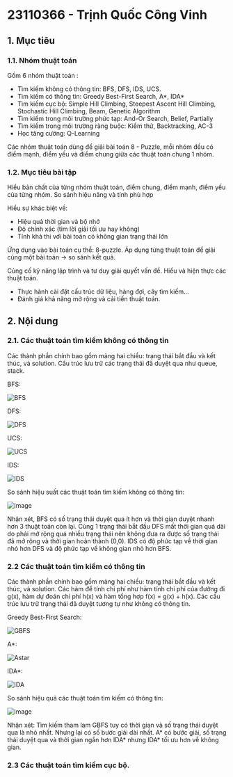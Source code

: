 # 23110366 - Trịnh Quốc Công Vinh
## 1. Mục tiêu
### 1.1. Nhóm thuật toán

Gồm 6 nhóm thuật toán :
  - Tìm kiếm không có thông tin: BFS, DFS, IDS, UCS.
  - Tìm kiếm có thông tin: Greedy Best-First Search, A*, IDA*
  - Tìm kiếm cục bộ: Simple Hill Climbing, Steepest Ascent Hill Climbing, Stochastic Hill Climbing, Beam, Genetic Algorithm
  - Tìm kiếm trong môi trường phức tạp: And-Or Search, Belief, Partially
  - Tìm kiếm trong môi trường ràng buộc: Kiểm thử, Backtracking, AC-3
  - Học tăng cường: Q-Learning

Các nhóm thuật toán dùng để giải bài toán 8 - Puzzle, mỗi nhóm đều có điểm mạnh, điểm yếu và điểm chung giữa các thuật toán chung 1 nhóm.
### 1.2. Mục tiêu bài tập

Hiểu bản chất của từng nhóm thuật toán, điểm chung, điểm mạnh, điểm yếu của từng nhóm.
So sánh hiệu năng và tính phù hợp

Hiểu sự khác biệt về:
  - Hiệu quả thời gian và bộ nhớ
  - Độ chính xác (tìm lời giải tối ưu hay không)
  - Tính khả thi với bài toán có không gian trạng thái lớn

Ứng dụng vào bài toán cụ thể: 8-puzzle.
Áp dụng từng thuật toán để giải cùng một bài toán → so sánh kết quả.

Củng cố kỹ năng lập trình và tư duy giải quyết vấn đề. Hiểu và hiện thực các thuật toán.
  - Thực hành cài đặt cấu trúc dữ liệu, hàng đợi, cây tìm kiếm...
  - Đánh giá khả năng mở rộng và cải tiến thuật toán.
## 2. Nội dung
### 2.1. Các thuật toán tìm kiếm không có thông tin
Các thành phần chính bao gồm mảng hai chiều: trạng thái bắt đầu và kết thúc, và solution.
Cấu trúc lưu trữ các trạng thái đã duyệt qua như queue, stack.

BFS:

![BFS](https://github.com/user-attachments/assets/81a9e1ed-8dc2-4ed4-87a8-b9107b4651f9)

DFS:

![DFS](https://github.com/user-attachments/assets/227c2b09-93f0-421e-b9bc-5cfbd435c04a)

UCS:

![UCS](https://github.com/user-attachments/assets/dfb2d653-34bf-48ce-b423-bb1bdaa366f3)

IDS:

![IDS](https://github.com/user-attachments/assets/9a21ae2e-877c-4449-a2bc-630b2df27929)

So sánh hiệu suất các thuật toán tìm kiếm không có thông tin:

![image](https://github.com/user-attachments/assets/839e43ab-9c42-491f-bfea-d9802be279a4)


Nhận xét, BFS có số trạng thái duyệt qua ít hơn và thời gian duyệt nhanh hơn 3 thuật toán còn lại.
Cùng 1 trạng thái bắt đầu DFS mất thời gian quá dài do phải mở rộng quá nhiều trạng thái nên không đưa ra được số trạng thái đã mở rộng và thời gian hoàn thành (0,0).
IDS có độ phức tạp về thời gian nhỏ hơn DFS và độ phức tạp về không gian nhỏ hơn BFS.

### 2.2 Các thuật toán tìm kiếm có thông tin

Các thành phần chính bao gồm mảng hai chiều: trạng thái bắt đầu và kết thúc, và solution.
Các hàm để tính chi phí như hàm tính chi phí của đường đi  g(x), hàm dự đoán chi phí h(x) và hàm tổng hợp f(x) = g(x) + h(x).
Các cấu trúc lưu trữ trạng thái đã duyệt tương tự như không có thông tin.

Greedy Best-First Search:

![GBFS](https://github.com/user-attachments/assets/71b58ad9-1875-4501-8186-54e1808b4b3f)

A*:

![Astar](https://github.com/user-attachments/assets/0dd6a455-caa7-46de-a6a9-c8695b87ca2d)

IDA*:

![IDA](https://github.com/user-attachments/assets/763abe43-739f-4484-ab4d-d18deae7087a)

So sánh hiệu quả các thuật toán tìm kiếm có thông tin:

![image](https://github.com/user-attachments/assets/1d6c45e9-ddef-4abf-b085-75429df6369f)

Nhận xét: Tìm kiếm tham lam GBFS tuy có thời gian và số trạng thái duyệt qua là nhỏ nhất. Nhưng lại có số bước giải dài nhất. 
A* có bước giải, số trạng thái duyệt qua và thời gian ngắn hơn IDA* nhưng IDA* tối ưu hơn về không gian.

### 2.3 Các thuật toán tìm kiếm cục bộ.
